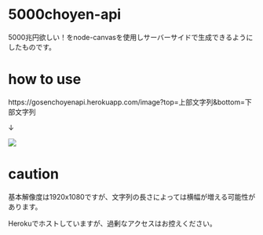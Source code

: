 ﻿# 5000choyen-api
5000兆円欲しい！をnode-canvasを使用しサーバーサイドで生成できるようにしたものです。

# how to use

https:\/\/gosenchoyenapi.herokuapp.com/image?top=上部文字列&bottom=下部文字列

↓

![](https://gosenchoyenapi.herokuapp.com/image?top=上部文字列&bottom=下部文字列)

# caution

基本解像度は1920x1080ですが、文字列の長さによっては横幅が増える可能性があります。

Herokuでホストしていますが、過剰なアクセスはお控えください。